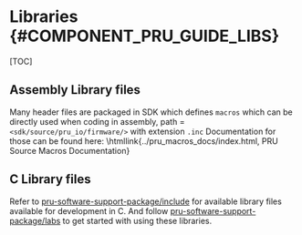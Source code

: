 # Libraries {#COMPONENT_PRU_GUIDE_LIBS}

[TOC]

## Assembly Library files

Many header files are packaged in SDK which defines `macros` which can be directly used when coding in assembly, path = `<sdk/source/pru_io/firmware/>` with extension `.inc`
Documentation for those can be found here: \htmllink{../pru_macros_docs/index.html, PRU Source Macros Documentation}

## C Library files

Refer to [pru-software-support-package/include](https://git.ti.com/cgit/pru-software-support-package/pru-software-support-package/tree/include/am64x) for available library files available for development in C. And follow [pru-software-support-package/labs](https://git.ti.com/cgit/pru-software-support-package/pru-software-support-package/tree/labs) to get started with using these libraries.